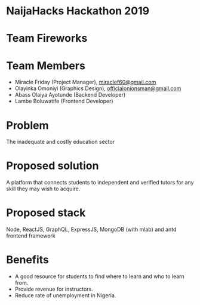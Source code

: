 # NaijaHacks Hackathon 2019

# Team Fireworks

# Team Members
  - Miracle Friday (Project Manager), miraclef60@gmail.com
  - Olayinka Omoniyi (Graphics Design), officialonionsman@gmail.com
  - Abass Olaiya Ayotunde (Backend Developer)
  - Lambe Boluwatife (Frontend Developer)

# Problem
  The inadequate and costly education sector

# Proposed solution
  A platform that connects students to independent and verified tutors for any skill they may wish to acquire.
  
# Proposed stack
  Node, ReactJS, GraphQL, ExpressJS, MongoDB (with mlab) and antd frontend framework
  
# Benefits
  - A good resource for students to find where to learn and who to learn from.
  - Provide revenue for instructors.
  - Reduce rate of unemployment in Nigeria.
